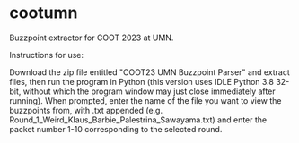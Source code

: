 # cootumn
Buzzpoint extractor for COOT 2023 at UMN.

Instructions for use:

Download the zip file entitled "COOT23 UMN Buzzpoint Parser" and extract files, then run the program in Python (this version uses IDLE Python 3.8 32-bit, without which the program window may just close immediately after running). 
When prompted, enter the name of the file you want to view the buzzpoints from, with .txt appended (e.g. Round_1_Weird_Klaus_Barbie_Palestrina_Sawayama.txt) and enter the packet number 1-10 corresponding to the selected round.
